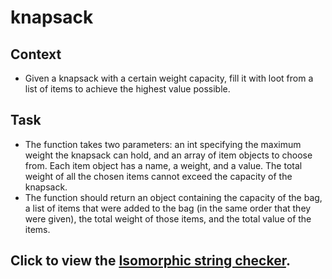 # knapsack

## Context
* Given a knapsack with a certain weight capacity, fill it with loot from a list of items
to achieve the highest value possible.

## Task
* The function takes two parameters: an int specifying the maximum weight the
knapsack can hold, and an array of item objects to choose from. Each item object
has a name, a weight, and a value. The total weight of all the chosen items cannot
exceed the capacity of the knapsack.
* The function should return an object containing the capacity of the bag, a list of
items that were added to the bag (in the same order that they were given), the
total weight of those items, and the total value of the items.


## Click to view the [Isomorphic string checker](https://danrejsa.github.io/knapsack/).
